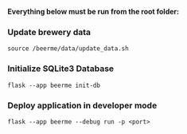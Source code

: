 **Everything below must be run from the root folder:**

### Update brewery data
`source /beerme/data/update_data.sh`

### Initialize SQLite3 Database
`flask --app beerme init-db`

### Deploy application in developer mode
`flask --app beerme --debug run -p <port>`